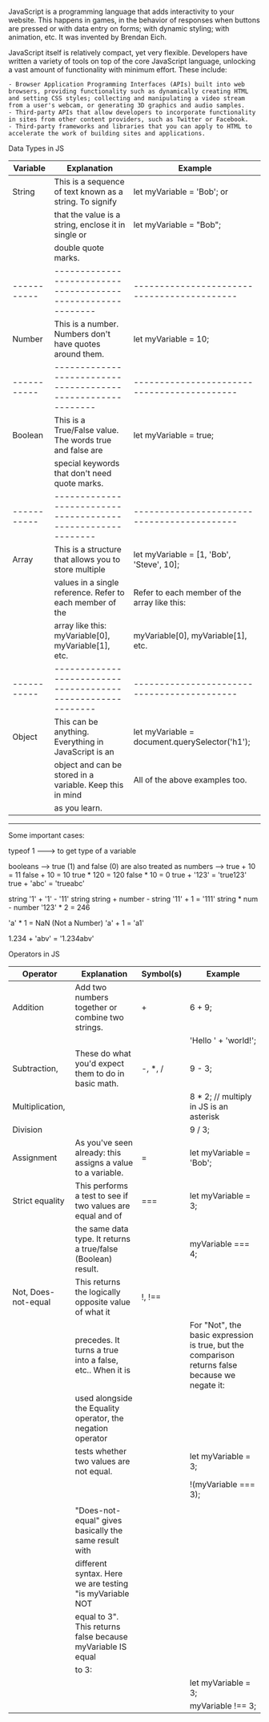 JavaScript is a programming language that adds interactivity to your website. This happens in games, in the behavior of responses when buttons are pressed or with data entry on forms; with dynamic styling; with animation, etc. It was invented by Brendan Eich.

JavaScript itself is relatively compact, yet very flexible. Developers have written a variety of tools on top of the core JavaScript language, unlocking a vast amount of functionality with minimum effort. These include:

    - Browser Application Programming Interfaces (APIs) built into web browsers, providing functionality such as dynamically creating HTML and setting CSS styles; collecting and manipulating a video stream from a user's webcam, or generating 3D graphics and audio samples.
    - Third-party APIs that allow developers to incorporate functionality in sites from other content providers, such as Twitter or Facebook.
    - Third-party frameworks and libraries that you can apply to HTML to accelerate the work of building sites and applications.

Data Types in JS

Variable   | Explanation                                                | Example
-----------|------------------------------------------------------------|-------------------------------------------
String     | This is a sequence of text known as a string. To signify  | let myVariable = 'Bob'; or
           | that the value is a string, enclose it in single or        | let myVariable = "Bob";
           | double quote marks.                                        |
-----------|------------------------------------------------------------|-------------------------------------------
Number     | This is a number. Numbers don't have quotes around them.  | let myVariable = 10;
-----------|------------------------------------------------------------|-------------------------------------------
Boolean    | This is a True/False value. The words true and false are   | let myVariable = true;
           | special keywords that don't need quote marks.              |
-----------|------------------------------------------------------------|-------------------------------------------
Array      | This is a structure that allows you to store multiple      | let myVariable = [1, 'Bob', 'Steve', 10];
           | values in a single reference. Refer to each member of the  | Refer to each member of the array like this:
           | array like this: myVariable[0], myVariable[1], etc.        | myVariable[0], myVariable[1], etc.
-----------|------------------------------------------------------------|-------------------------------------------
Object     | This can be anything. Everything in JavaScript is an      | let myVariable = document.querySelector('h1');
           | object and can be stored in a variable. Keep this in mind  | All of the above examples too.
           | as you learn.                                              |
----------------------------------------------------------------------------------------------------------------



Some important cases:

typeof 1 ---> to get type of a variable

booleans --> true (1) and false (0)
are also treated as numbers --> true + 10 = 11 
                                false + 10 = 10
                                true * 120 = 120
                                false * 10 = 0
                                true  + '123' = 'true123'
                                true  + 'abc' = 'trueabc'

string '1' + '1' - '11' string
string + number - string  '11' + 1 = '111'
string * num - number '123' * 2 = 246

'a' * 1 = NaN (Not a Number)
'a' + 1 = 'a1'

1.234 + 'abv' = '1.234abv'


Operators in JS

Operator             | Explanation                                                 | Symbol(s) | Example
---------------------|-------------------------------------------------------------|-----------|-----------------------------
Addition             | Add two numbers together or combine two strings.            | +         | 6 + 9;
                     |                                                             |           | 'Hello ' + 'world!';
Subtraction,         | These do what you'd expect them to do in basic math.        | -, *, /   | 9 - 3;
Multiplication,      |                                                             |           | 8 * 2; // multiply in JS is an asterisk
Division             |                                                             |           | 9 / 3;
Assignment           | As you've seen already: this assigns a value to a variable.  | =         | let myVariable = 'Bob';
Strict equality      | This performs a test to see if two values are equal and of  | ===       | let myVariable = 3;
                     | the same data type. It returns a true/false (Boolean) result.|           | myVariable === 4;
Not, Does-not-equal  | This returns the logically opposite value of what it         | !, !==    | 
                     | precedes. It turns a true into a false, etc.. When it is      |           | For "Not", the basic expression is true, but the comparison returns false because we negate it:
                     | used alongside the Equality operator, the negation operator  |           | 
                     | tests whether two values are not equal.                     |           | let myVariable = 3;
                     |                                                             |           | !(myVariable === 3);
                     |                                                             |           | 
                     | "Does-not-equal" gives basically the same result with        |           | 
                     | different syntax. Here we are testing "is myVariable NOT    |           | 
                     | equal to 3". This returns false because myVariable IS equal |           | 
                     | to 3:                                                     |           | 
                     |                                                             |           | let myVariable = 3;
                     |                                                             |           | myVariable !== 3;

